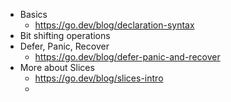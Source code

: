- Basics
	- https://go.dev/blog/declaration-syntax
- Bit shifting operations
- Defer, Panic, Recover 
	- https://go.dev/blog/defer-panic-and-recover
- More about Slices
	- https://go.dev/blog/slices-intro
	- 